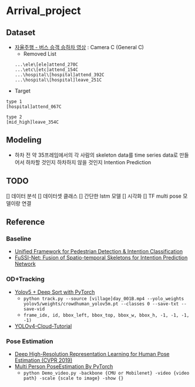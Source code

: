 # Arrival_project

## Dataset
- [자율주행 - 버스 승객 승하차 영상](https://aihub.or.kr/aidata/34166) : Camera C (General C)
    - Removed List
    ```
    ...\ele\[ele]attend_270C
    ...\etc\[etc]attend_154C
    ...\hospital\[hospital]attend_392C
    ...\hospital\[hospital]leave_251C
    ```
- Target

```
type 1
[hospital]attend_067C

type 2
[mid_high]leave_354C

```
## Modeling
- 하차 전 약 35프레임에서의 각 사람의 skeleton data를 time series data로 만들어서 하차할 것인지 하차하지 않을 것인지 Intention Prediction

## TODO
[] 데이터 분석
[] 데이터셋 클래스
[] 간단한 lstm 모델
[] 시각화
[] TF multi pose 모델이랑 연결
    
## Reference
### Baseline
- [Unified Framework for Pedestrian Detection & Intention Classification](https://github.com/mjpramirez/Volvo-DataX)
- [FuSSI-Net: Fusion of Spatio-temporal Skeletons for Intention Prediction Network](https://matthew29tang.github.io/pid-model/#/)

### OD+Tracking
- [Yolov5 + Deep Sort with PyTorch](https://github.com/mikel-brostrom/Yolov5_DeepSort_Pytorch)
    - `python track.py --source [village]day_001B.mp4 --yolo_weights yolov5/weights/crowdhuman_yolov5m.pt --classes 0 --save-txt --save-vid`
    - `frame_idx, id, bbox_left, bbox_top, bbox_w, bbox_h, -1, -1, -1, -1)`
- [YOLOv4-Cloud-Tutorial](https://github.com/theAIGuysCode/YOLOv4-Cloud-Tutorial)

### Pose Estimation
- [Deep High-Resolution Representation Learning for Human Pose Estimation (CVPR 2019)](https://github.com/leoxiaobin/deep-high-resolution-net.pytorch)
- [Multi Person PoseEstimation By PyTorch](https://github.com/tensorboy/pytorch_Realtime_Multi-Person_Pose_Estimation)
    - `python Demo_video.py -backbone {CMU or Mobilenet} -video {video path} -scale {scale to image} -show {}`